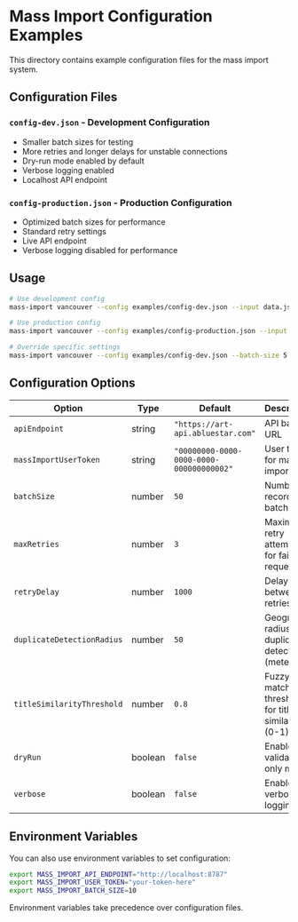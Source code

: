 # Mass Import Configuration Examples

This directory contains example configuration files for the mass import system.

## Configuration Files

### `config-dev.json` - Development Configuration
- Smaller batch sizes for testing
- More retries and longer delays for unstable connections
- Dry-run mode enabled by default
- Verbose logging enabled
- Localhost API endpoint

### `config-production.json` - Production Configuration  
- Optimized batch sizes for performance
- Standard retry settings
- Live API endpoint
- Verbose logging disabled for performance

## Usage

```bash
# Use development config
mass-import vancouver --config examples/config-dev.json --input data.json

# Use production config
mass-import vancouver --config examples/config-production.json --input data.json

# Override specific settings
mass-import vancouver --config examples/config-dev.json --batch-size 5 --input data.json
```

## Configuration Options

| Option | Type | Default | Description |
|--------|------|---------|-------------|
| `apiEndpoint` | string | `"https://art-api.abluestar.com"` | API base URL |
| `massImportUserToken` | string | `"00000000-0000-0000-0000-000000000002"` | User token for mass import |
| `batchSize` | number | `50` | Number of records per batch |
| `maxRetries` | number | `3` | Maximum retry attempts for failed requests |
| `retryDelay` | number | `1000` | Delay between retries (ms) |
| `duplicateDetectionRadius` | number | `50` | Geographic radius for duplicate detection (meters) |
| `titleSimilarityThreshold` | number | `0.8` | Fuzzy match threshold for title similarity (0-1) |
| `dryRun` | boolean | `false` | Enable validation-only mode |
| `verbose` | boolean | `false` | Enable verbose logging |

## Environment Variables

You can also use environment variables to set configuration:

```bash
export MASS_IMPORT_API_ENDPOINT="http://localhost:8787"
export MASS_IMPORT_USER_TOKEN="your-token-here"
export MASS_IMPORT_BATCH_SIZE=10
```

Environment variables take precedence over configuration files.